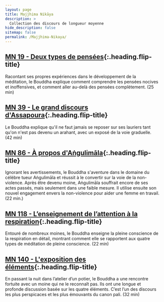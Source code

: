 ```yaml
---
layout: page
title: Majjhima Nikāya
description: >
  Collection des discours de longueur moyenne
hide_description: false
sitemap: false
permalink: /Majjhima-Nikaya/
---
```


## [MN 19 - Deux types de pensées](/Majjhima-Nikaya/MN19){:.heading.flip-title}

Racontant ses propres expériences dans le développement de la méditation, le Bouddha explique comment comprendre les pensées nocives et inoffensives, et comment aller au-delà des pensées complètement. (25 min)

## [MN 39 - Le grand discours d'Assapoura](/Majjhima-Nikaya/MN39){:.heading.flip-title}

Le Bouddha explique qu'il ne faut jamais se reposer sur ses lauriers tant qu'on n'est pas devenu un arahant, avec un exposé de la voie graduelle. (42 min)

## [MN 86 - À propos d'Aṅgulimāla](/Majjhima-Nikaya/MN86){:.heading.flip-title}

Ignorant les avertissements, le Bouddha s'aventure dans le domaine du célèbre tueur Aṅgulimāla et réussit à le convertir sur la voie de la non-violence. Après être devenu moine, Aṅgulimāla souffrait encore de ses actes passés, mais seulement dans une faible mesure. Il utilise ensuite son nouvel engagement envers la non-violence pour aider une femme en travail. (22 min.)

## [MN 118 - L’enseignement de l’attention à la respiration](/Majjhima-Nikaya/MN118){:.heading.flip-title}

Entouré de nombreux moines, le Bouddha enseigne la pleine conscience de la respiration en détail, montrant comment elle se rapportent aux quatre types de méditation de pleine conscience. (22 min)

## [MN 140 - L'exposition des éléments](/Majjhima-Nikaya/MN140){:.heading.flip-title}
 
En passant la nuit dans l’atelier d’un potier, le Bouddha a une rencontre fortuite avec un moine qui ne le reconnaît pas. Ils ont une longue et profonde discussion basée sur les quatre éléments. C’est l’un des discours les plus perspicaces et les plus émouvants du canon pali. (32 min)


